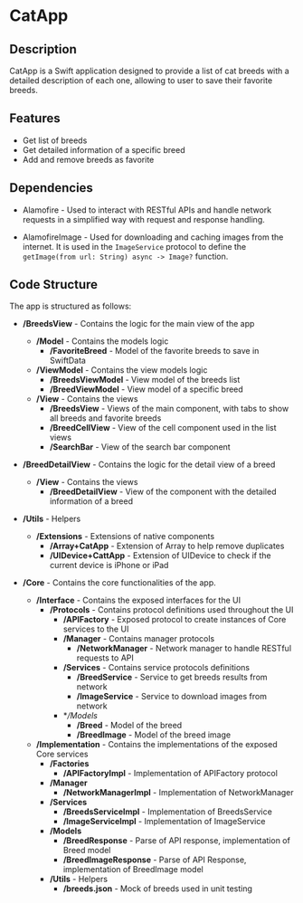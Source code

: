 # CatApp

## Description

CatApp is a Swift application designed to provide a list of cat breeds with a detailed description of each one, allowing to user to save their favorite breeds.

## Features

* Get list of breeds
* Get detailed information of a specific breed
* Add and remove breeds as favorite

## Dependencies

* Alamofire - Used to interact with RESTful APIs and handle network requests in a simplified way with request and response handling.

* AlamofireImage - Used for downloading and caching images from the internet. It is used in the `ImageService` protocol to define the `getImage(from url: String) async -> Image?` function.

## Code Structure

The app is structured as follows:

* **/BreedsView** - Contains the logic for the main view of the app
    * **/Model** - Contains the models logic
        * **/FavoriteBreed** - Model of the favorite breeds to save in SwiftData
    * **/ViewModel** - Contains the view models logic
        * **/BreedsViewModel** - View model of the breeds list
        * **/BreedViewModel** - View model of a specific breed
    * **/View** - Contains the views
        * **/BreedsView** - Views of the main component, with tabs to show all breeds and favorite breeds
        * **/BreedCellView** - View of the cell component used in the list views
        * **/SearchBar** - View of the search bar component
* **/BreedDetailView** - Contains the logic for the detail view of a breed
    * **/View** - Contains the views
        * **/BreedDetailView** - View of the component with the detailed information of a breed
* **/Utils** - Helpers
    * **/Extensions** - Extensions of native components
        * **/Array+CatApp** - Extension of Array to help remove duplicates
        * **/UIDevice+CattApp** - Extension of UIDevice to check if the current device is iPhone or iPad

* **/Core** - Contains the core functionalities of the app.
    * **/Interface** - Contains the exposed interfaces for the UI
        * **/Protocols** - Contains protocol definitions used throughout the UI
            * **/APIFactory** - Exposed protocol to create instances of Core services to the UI
            * **/Manager** - Contains manager protocols
                * **/NetworkManager** - Network manager to handle RESTful requests to API
            * **/Services** - Contains service protocols definitions
                * **/BreedService** - Service to get breeds results from network
                * **/ImageService** - Service to download images from network
            * **/Models*
                * **/Breed** - Model of the breed
                * **/BreedImage** - Model of the breed image
    * **/Implementation** - Contains the implementations of the exposed Core services
        * **/Factories**
            * **/APIFactoryImpl** - Implementation of APIFactory protocol
        * **/Manager**
            * **/NetworkManagerImpl** - Implementation of NetworkManager
        * **/Services**
            * **/BreedsServiceImpl** - Implementation of BreedsService
            * **/ImageServiceImpl** - Implementation of ImageService
        * **/Models**
            * **/BreedResponse** - Parse of API response, implementation of Breed model
            * **/BreedImageResponse** - Parse of API Response, implementation of BreedImage model
        * **/Utils** - Helpers
            * **/breeds.json** - Mock of breeds used in unit testing
